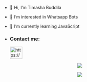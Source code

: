 - 👋 Hi, I’m Timasha Buddila
- 👀 I’m interested in Whatsapp Bots
- 🌱 I’m currently learning JavaScript

- <h3 align="left">Contact me:</h3><p>   <a href="https://wa.me/94715264791" target="blank"><img align="center" src="https://telegra.ph/file/664e97adff61431a45bd5.png" alt="https://wa.me/94715264791" height="40" width="40" /></a>
</p>

 <p align="center"> <a href="https://github.com/Timasha01Buddila"><img src="https://github-profile-trophy.vercel.app/?username=Timasha01Buddila&no-bg=true&no-frame=false&theme=algolia"></a></p>
 
 <p align="center"> <a href="https://github.com/Timasha01Buddila"><img src="http://github-readme-streak-stats.herokuapp.com?user=Timasha01Buddila&theme=github-dark-blue&hide_border=false&background=DDD9DA00&stroke=ffd100&fire=ffd100&ring=ffd100&currStreakNum=ffd100&currStreakLabel=ffd100&sideLabels=ffd100&dates=ffd100&sideNums=ffd100"></a></p>

<!---
Timasha01Buddila/Timasha01Buddila is a ✨ special ✨ repository because its `README.md` (this file) appears on your GitHub profile.
You can click the Preview link to take a look at your changes.
--->

